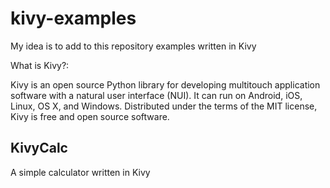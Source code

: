kivy-examples
=============

My idea is to add to this repository examples written in Kivy

What is Kivy?:

Kivy is an open source Python library for developing multitouch application software with a natural user interface (NUI). 
It can run on Android, iOS, Linux, OS X, and Windows. 
Distributed under the terms of the MIT license, Kivy is free and open source software.


KivyCalc
--------------

A simple calculator written in Kivy
